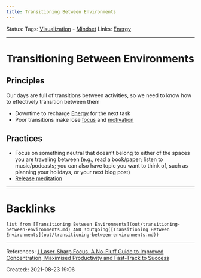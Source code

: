 ```yaml
---
title: Transitioning Between Environments
---
```

Status: 
Tags: [Visualization](None) - [Mindset](out/mindset.md)
Links: [Energy](out/energy.md)
___
# Transitioning Between Environments
## Principles
Our days are full of transitions between activities, so we need to know how to effectively transition between them
- Downtime to recharge [Energy](out/energy.md) for the next task
- Poor transitions make lose [focus](out/focus.md) and [motivation](out/motivation.md)

## Practices
- Focus on something neutral that doesn’t belong to either of the spaces you are traveling between (e.g., read a book/paper; listen to music/podcasts; you can also have topic you want to think of, such as planning your holidays, or your next blog post)
- [Release meditation](out/release-meditation.md)

___
# Backlinks
```dataview
list from [Transitioning Between Environments](out/transitioning-between-environments.md) AND !outgoing([Transitioning Between Environments](out/transitioning-between-environments.md))
```
___
References: [{ Laser-Sharp Focus. A No-Fluff Guide to Improved Concentration, Maximised Productivity and Fast-Track to Success](out/-laser-sharp-focus.-a-no-fluff-guide-to-improved-concentration-maximised-productivity-and-fast-track-to-success.md)

Created:: 2021-08-23 19:06
